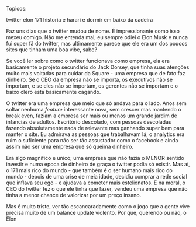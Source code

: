 

Topicos:

twitter elon 171 historia e harari e dormir em baixo da cadeira


Faz uns dias que o twitter mudou de nome. É impressionante como isso mexeu comigo. Não me entenda mal; eu sempre odiei o Elon Musk e nunca fui super fã do twitter, mas ultimamente parece que ele era um dos poucos sites que tinham uma boa vibe, sabe?

Se você ler sobre como o twitter funcionava como empresa, ela era basicamente o projeto secundário do Jack Dorsey, que tinha suas atenções muito mais voltadas para cuidar da Square - uma empresa que de fato faz dinheiro. Se o CEO da empresa não se importa, os executivos não se importam, e se eles não se importam, os gerentes não se importam e o baixo clero está basicamente cagando.

O twitter era uma empresa que meio que só andava para o lado. Anos sem soltar nenhuma _feature_ interessante nova, sem crescer mas mantendo o break even, faziam a empresa ser mais ou menos um grande jardim de infancias de adultos. Escritório descolado, com pessoas descoladas fazendo absolutamente nada de relevante mas ganhando super bem para manter o site. Eu admirava as pessoas que trabalhavam lá, o analytics era ruim o suficiente para não ser tão assustador como o facebook e ainda assim não ser uma empresa que só queima dinheiro.

Era algo magnifico e unico; uma empresa que não fazia o MENOR sentido investir e numa epoca de dinheiro de graça o twitter podia só existir. Mas aí, o 171 mais rico do mundo - que também é o ser humano mais rico do mundo - depois de uma crise de meia idade, decidiu comprar a rede social que inflava seu ego - e ajudava a cometer mais estelionatos. E na moral, o CEO do twitter fez o que ele tinha que fazer, vendeu uma empresa que não tinha a menor chance de valorizar por um preço insano.

Mas é muito triste, ver tão escancaradamente como o jogo que a gente vive precisa muito de um balance update violento. Por que, querendo ou não, o Elon     